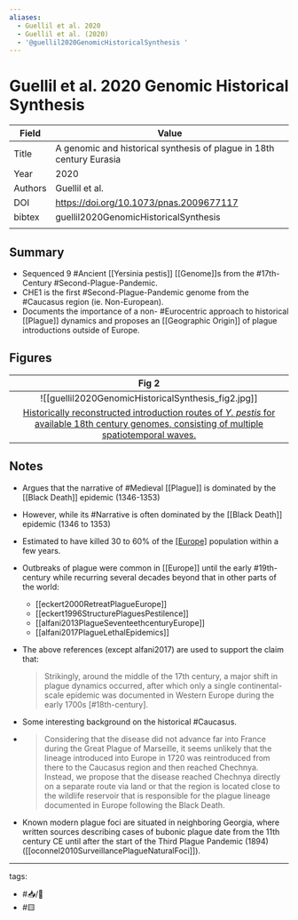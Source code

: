 ```yaml
---
aliases:
  - Guellil et al. 2020
  - Guellil et al. (2020)
  - '@guellil2020GenomicHistoricalSynthesis '
---
```

# Guellil et al. 2020 Genomic Historical Synthesis

| Field   | Value                                                                               |
| ------- | ----------------------------------------------------------------------------------- |
| Title   | A genomic and historical synthesis of plague in 18th century Eurasia |
| Year    | 2020                                                                              |
| Authors | Guellil et al.                                                                      |
| DOI     | <https://doi.org/10.1073/pnas.2009677117>                                           |
| bibtex  | guellil2020GenomicHistoricalSynthesis                                          |
                                                                                  |

## Summary

- Sequenced 9 #Ancient  [[Yersinia pestis]]  [[Genome]]s from the #17th-Century  #Second-Plague-Pandemic.
- CHE1 is the first #Second-Plague-Pandemic genome from the #Caucasus region (ie. Non-European).
- Documents the importance of a non- #Eurocentric approach to historical [[Plague]] dynamics and proposes an [[Geographic Origin]] of plague introductions outside of Europe.

## Figures

|                    Fig 2                     |
|:--------------------------------------------:|
| ![[guellil2020GenomicHistoricalSynthesis_fig2.jpg]] |
| [Historically reconstructed introduction routes of _Y. pestis_ for available 18th century genomes, consisting of multiple spatiotemporal waves.](Guellil%20et%20al.%202020%20Genomic%20Historical%20Synthesis.md) |


## Notes

- Argues that the narrative of #Medieval [[Plague]] is dominated by the [[Black Death]] epidemic (1346-1353)
- However, while its #Narrative is often dominated by the [[Black Death]] epidemic (1346 to 1353)
- Estimated to have killed 30 to 60% of the [[Europe]](an) population within a few years.
- Outbreaks of plague were common in [[Europe]] until the early #19th-century while recurring several decades beyond that in other parts of the world:
  - [[eckert2000RetreatPlagueEurope]]
  - [[eckert1996StructurePlaguesPestilence]]
  - [[alfani2013PlagueSeventeethcenturyEurope]]
  - [[alfani2017PlagueLethalEpidemics]]
 - The above references (except alfani2017) are used to support the claim that:
	>Strikingly, around the middle of the 17th century, a major shift in plague dynamics occurred, after which only a single continental-scale epidemic was documented in Western Europe during the early 1700s [#18th-century].

- Some interesting background on the historical #Caucasus.
- >Considering that the disease did not advance far into France during the Great Plague of Marseille, it seems unlikely that the lineage introduced into Europe in 1720 was reintroduced from there to the Caucasus region and then reached Chechnya. Instead, we propose that the disease reached Chechnya directly on a separate route via land or that the region is located close to the wildlife reservoir that is responsible for the plague lineage documented in Europe following the Black Death.
 
- Known modern plague foci are situated in neighboring Georgia, where written sources describing cases of bubonic plague date from the 11th century CE until after the start of the Third Plague Pandemic (1894) ([[oconnel2010SurveillancePlagueNaturalFoci]]).

---

tags: 
  - #📥/📰 
  - #🟨